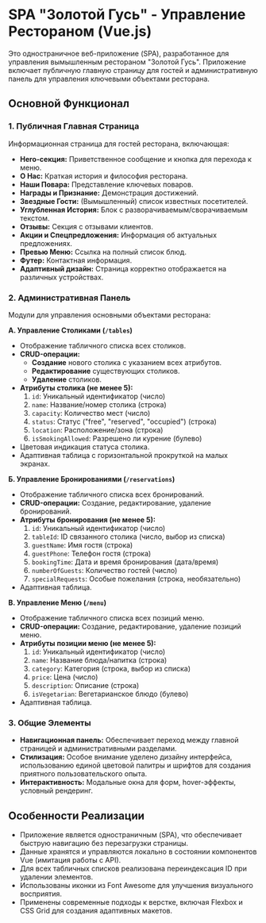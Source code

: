 # SPA "Золотой Гусь" - Управление Рестораном (Vue.js)

Это одностраничное веб-приложение (SPA), разработанное для управления вымышленным рестораном "Золотой Гусь". Приложение включает публичную главную страницу для гостей и административную панель для управления ключевыми объектами ресторана.



## Основной Функционал

### 1. Публичная Главная Страница

Информационная страница для гостей ресторана, включающая:
*   **Hero-секция:** Приветственное сообщение и кнопка для перехода к меню.
*   **О Нас:** Краткая история и философия ресторана.
*   **Наши Повара:** Представление ключевых поваров.
*   **Награды и Признание:** Демонстрация достижений.
*   **Звездные Гости:** (Вымышленный) список известных посетителей.
*   **Углубленная История:** Блок с разворачиваемым/сворачиваемым текстом.
*   **Отзывы:** Секция с отзывами клиентов.
*   **Акции и Спецпредложения:** Информация об актуальных предложениях.
*   **Превью Меню:** Ссылка на полный список блюд.
*   **Футер:** Контактная информация.
*   **Адаптивный дизайн:** Страница корректно отображается на различных устройствах.

### 2. Административная Панель

Модули для управления основными объектами ресторана:

**А. Управление Столиками (`/tables`)**
*   Отображение табличного списка всех столиков.
*   **CRUD-операции:**
    *   **Создание** нового столика с указанием всех атрибутов.
    *   **Редактирование** существующих столиков.
    *   **Удаление** столиков.
*   **Атрибуты столика (не менее 5):**
    1.  `id`: Уникальный идентификатор (число)
    2.  `name`: Название/номер столика (строка)
    3.  `capacity`: Количество мест (число)
    4.  `status`: Статус ("free", "reserved", "occupied") (строка)
    5.  `location`: Расположение/зона (строка)
    6.  `isSmokingAllowed`: Разрешено ли курение (булево)
*   Цветовая индикация статуса столика.
*   Адаптивная таблица с горизонтальной прокруткой на малых экранах.

**Б. Управление Бронированиями (`/reservations`)**
*   Отображение табличного списка всех бронирований.
*   **CRUD-операции:** Создание, редактирование, удаление бронирований.
*   **Атрибуты бронирования (не менее 5):**
    1.  `id`: Уникальный идентификатор (число)
    2.  `tableId`: ID связанного столика (число, выбор из списка)
    3.  `guestName`: Имя гостя (строка)
    4.  `guestPhone`: Телефон гостя (строка)
    5.  `bookingTime`: Дата и время бронирования (дата/время)
    6.  `numberOfGuests`: Количество гостей (число)
    7.  `specialRequests`: Особые пожелания (строка, необязательно)
*   Адаптивная таблица.

**В. Управление Меню (`/menu`)**
*   Отображение табличного списка всех позиций меню.
*   **CRUD-операции:** Создание, редактирование, удаление позиций меню.
*   **Атрибуты позиции меню (не менее 5):**
    1.  `id`: Уникальный идентификатор (число)
    2.  `name`: Название блюда/напитка (строка)
    3.  `category`: Категория (строка, выбор из списка)
    4.  `price`: Цена (число)
    5.  `description`: Описание (строка)
    6.  `isVegetarian`: Вегетарианское блюдо (булево)
*   Адаптивная таблица.

### 3. Общие Элементы

*   **Навигационная панель:** Обеспечивает переход между главной страницей и административными разделами.
*   **Стилизация:** Особое внимание уделено дизайну интерфейса, использованию единой цветовой палитры и шрифтов для создания приятного пользовательского опыта.
*   **Интерактивность:** Модальные окна для форм, hover-эффекты, условный рендеринг.


## Особенности Реализации

*   Приложение является одностраничным (SPA), что обеспечивает быструю навигацию без перезагрузки страницы.
*   Данные хранятся и управляются локально в состоянии компонентов Vue (имитация работы с API).
*   Для всех табличных списков реализована переиндексация ID при удалении элементов.
*   Использованы иконки из Font Awesome для улучшения визуального восприятия.
*   Применены современные подходы к верстке, включая Flexbox и CSS Grid для создания адаптивных макетов.
